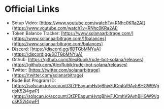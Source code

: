# Official Links

* Setup Video: [https://www.youtube.com/watch?v=RNhc0KRa2AI](https://www.youtube.com/watch?v=RNhc0KRa2AI)
* Token Balance Tracker: [https://www.solanaarbitrage.com/](https://www.solanaarbitrage.com/)[balances](https://www.solanaarbitrage.com/balances)
* Discord: [https://discord.gg/6DTGbMNYuA](https://discord.gg/6DTGbMNYuA)
* Github: [https://github.com/AlexRubik/rude-bot-solana/releases](https://github.com/AlexRubik/rude-bot-solana/releases)
* Twitter: [https://twitter.com/solanarbitrage](https://twitter.com/solanarbitrage)
* Rude Bot Program ID: [https://solscan.io/account/3tZPEagumHvtgBhivFJCmhV9AyhBHGW9VgdsK52i4gwP](https://solscan.io/account/3tZPEagumHvtgBhivFJCmhV9AyhBHGW9VgdsK52i4gwP)
